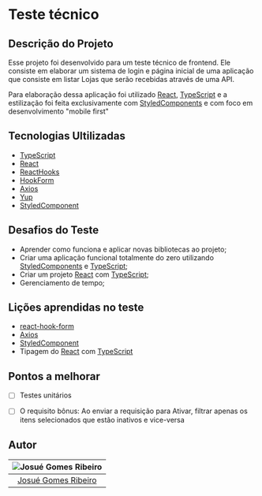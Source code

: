 # Teste técnico

## Descrição do Projeto

Esse projeto foi desenvolvido para um teste técnico de frontend. Ele consiste em elaborar um sistema de login e página inicial de uma aplicação que consiste em listar Lojas que serão recebidas através de uma API.

Para elaboração dessa aplicação foi utilizado [React][react], [TypeScript][typescript] e a estilização foi feita exclusivamente com [StyledComponents][styledcomponent] e com foco em desenvolvimento "mobile first"


## Tecnologias Ultilizadas

- [TypeScript][typescript]
- [React][react]
- [ReactHooks][reacthooks]
- [HookForm][hookform]
- [Axios][axios]
- [Yup][yup]
- [StyledComponent][styledcomponent]


## Desafios do Teste

- Aprender como funciona e aplicar novas bibliotecas ao projeto;
- Criar uma aplicação funcional totalmente do zero utilizando [StyledComponents][styledcomponent] e [TypeScript][typescript];
- Criar um projeto [React][react] com [TypeScript][typescript];
- Gerenciamento de tempo;


## Lições aprendidas no teste

- [react-hook-form][reacthookform]
- [Axios][axios]
- [StyledComponent][styledcomponent]
- Tipagem do [React][react] com [TypeScript][typescript]


## Pontos a melhorar

- [ ] Testes unitários
- [ ] O requisito bônus: Ao enviar a requisição para Ativar, filtrar apenas os itens selecionados que estão inativos e
  vice-versa


## Autor

|                       ![Josué Gomes Ribeiro][avatar]                        |
| :-------------------------------------------------------------------------: |
|                        [Josué Gomes Ribeiro][github]                        |

[github]: https://github.com/Ryogazz
[avatar]: https://avatars.githubusercontent.com/u/49007242?v=4
[typescript]: https://www.typescriptlang.org/
[react]: https://reactjs.org/
[reacthooks]: https://reactjs.org/docs/hooks-intro.html
[hookform]: https://react-hook-form.com/
[axios]: https://axios-http.com/docs/intro
[yup]: https://github.com/jquense/yup
[styledcomponent]: https://styled-components.com/
[reacthookform]: https://react-hook-form.com/
